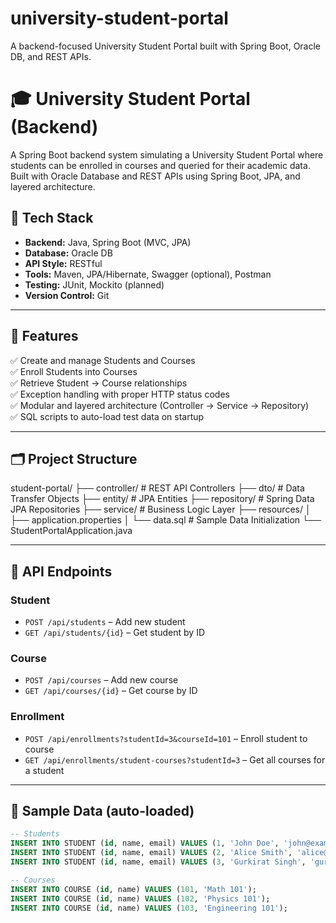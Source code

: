 # university-student-portal
A backend-focused University Student Portal built with Spring Boot, Oracle DB, and REST APIs.

# 🎓 University Student Portal (Backend)

A Spring Boot backend system simulating a University Student Portal where students can be enrolled in courses and queried for their academic data. Built with Oracle Database and REST APIs using Spring Boot, JPA, and layered architecture.

## 🔧 Tech Stack

- **Backend:** Java, Spring Boot (MVC, JPA)
- **Database:** Oracle DB
- **API Style:** RESTful
- **Tools:** Maven, JPA/Hibernate, Swagger (optional), Postman
- **Testing:** JUnit, Mockito (planned)
- **Version Control:** Git

---

## 🧩 Features

✅ Create and manage Students and Courses  
✅ Enroll Students into Courses  
✅ Retrieve Student → Course relationships  
✅ Exception handling with proper HTTP status codes  
✅ Modular and layered architecture (Controller → Service → Repository)  
✅ SQL scripts to auto-load test data on startup  

---

## 🗂️ Project Structure

student-portal/
├── controller/ # REST API Controllers
├── dto/ # Data Transfer Objects
├── entity/ # JPA Entities
├── repository/ # Spring Data JPA Repositories
├── service/ # Business Logic Layer
├── resources/
│ ├── application.properties
│ └── data.sql # Sample Data Initialization
└── StudentPortalApplication.java


---

## 🔄 API Endpoints

### Student
- `POST /api/students` – Add new student  
- `GET /api/students/{id}` – Get student by ID  

### Course
- `POST /api/courses` – Add new course  
- `GET /api/courses/{id}` – Get course by ID  

### Enrollment
- `POST /api/enrollments?studentId=3&courseId=101` – Enroll student to course  
- `GET /api/enrollments/student-courses?studentId=3` – Get all courses for a student  

---

## 💾 Sample Data (auto-loaded)

```sql
-- Students
INSERT INTO STUDENT (id, name, email) VALUES (1, 'John Doe', 'john@example.com');
INSERT INTO STUDENT (id, name, email) VALUES (2, 'Alice Smith', 'alice@example.com');
INSERT INTO STUDENT (id, name, email) VALUES (3, 'Gurkirat Singh', 'gurkirat.ca@gmail.com');

-- Courses
INSERT INTO COURSE (id, name) VALUES (101, 'Math 101');
INSERT INTO COURSE (id, name) VALUES (102, 'Physics 101');
INSERT INTO COURSE (id, name) VALUES (103, 'Engineering 101');
